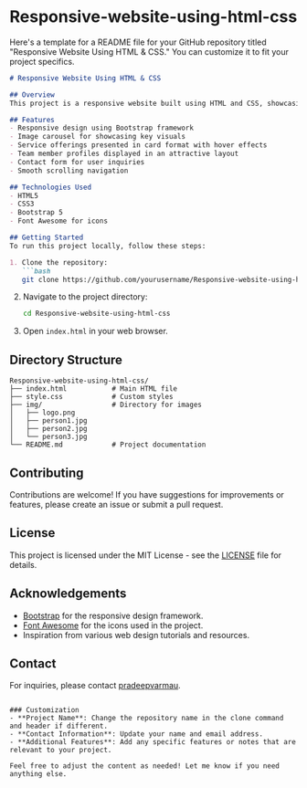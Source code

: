 # Responsive-website-using-html-css

Here's a template for a README file for your GitHub repository titled "Responsive Website Using HTML & CSS." You can customize it to fit your project specifics.

```markdown
# Responsive Website Using HTML & CSS

## Overview
This project is a responsive website built using HTML and CSS, showcasing modern web design principles. The website includes multiple sections such as a navigation bar, an image carousel, service offerings, team profiles, and a contact form. It is designed to adapt to different screen sizes, ensuring an optimal user experience across devices.

## Features
- Responsive design using Bootstrap framework
- Image carousel for showcasing key visuals
- Service offerings presented in card format with hover effects
- Team member profiles displayed in an attractive layout
- Contact form for user inquiries
- Smooth scrolling navigation

## Technologies Used
- HTML5
- CSS3
- Bootstrap 5
- Font Awesome for icons

## Getting Started
To run this project locally, follow these steps:

1. Clone the repository:
   ```bash
   git clone https://github.com/yourusername/Responsive-website-using-html-css.git
   ```
   
2. Navigate to the project directory:
   ```bash
   cd Responsive-website-using-html-css
   ```

3. Open `index.html` in your web browser.

## Directory Structure
```
Responsive-website-using-html-css/
├── index.html           # Main HTML file
├── style.css            # Custom styles
├── img/                 # Directory for images
│   ├── logo.png
│   ├── person1.jpg
│   ├── person2.jpg
│   └── person3.jpg
└── README.md            # Project documentation
```

## Contributing
Contributions are welcome! If you have suggestions for improvements or features, please create an issue or submit a pull request.

## License
This project is licensed under the MIT License - see the [LICENSE](LICENSE) file for details.

## Acknowledgements
- [Bootstrap](https://getbootstrap.com/) for the responsive design framework.
- [Font Awesome](https://fontawesome.com/) for the icons used in the project.
- Inspiration from various web design tutorials and resources.

## Contact
For inquiries, please contact [pradeepvarmau](mailto:your-email@example.com).
```

### Customization
- **Project Name**: Change the repository name in the clone command and header if different.
- **Contact Information**: Update your name and email address.
- **Additional Features**: Add any specific features or notes that are relevant to your project.

Feel free to adjust the content as needed! Let me know if you need anything else.
